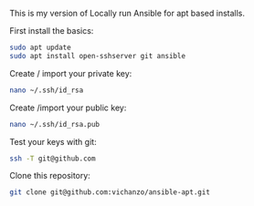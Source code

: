 This is my version of Locally run Ansible for apt based installs.

First install the basics:
```bash
sudo apt update
sudo apt install open-sshserver git ansible
```

Create / import your private key:
```bash
nano ~/.ssh/id_rsa
```
Create /import your public key:
```bash
nano ~/.ssh/id_rsa.pub
```

Test your keys with git:
```bash
ssh -T git@github.com
```

Clone this repository:
```bash
git clone git@github.com:vichanzo/ansible-apt.git
```

